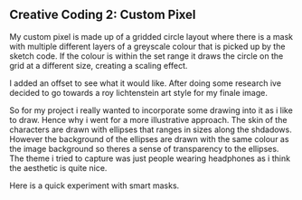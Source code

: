 ## Creative Coding 2: Custom Pixel

My custom pixel is made up of a gridded circle layout where there is a mask with multiple different layers of a greyscale colour that is picked up by the sketch code. If the colour is within the set range it draws the circle on the grid at a different size, creating a scaling effect.

I added an offset to see what it would like.
After doing some research ive decided to go towards a roy lichtenstein art style for my finale image.

So for my project i really wanted to incorporate some drawing into it as i like to draw. Hence why i went for a more illustrative approach.
The skin of the characters are drawn with ellipses that ranges in sizes along the shdadows. However the background of the ellipses are drawn with the same colour as the image background so theres a sense of transparency to the ellipses.
The theme i tried to capture was just people wearing headphones as i think the aesthetic is quite nice.

Here is a quick experiment with smart masks.